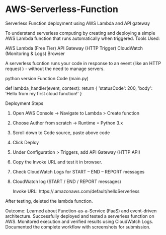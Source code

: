 # AWS-Serverless-Function
Serverless Function deployment using AWS Lambda and API gateway 

To understand serverless computing by creating and deploying a simple AWS Lambda function that runs automatically when triggered.
Tools Used:

AWS Lambda (Free Tier)
API Gateway (HTTP Trigger)
CloudWatch (Monitoring & Logs)
Browser

A serverless fucntion runs your code in response to an event (like an HTTP request ) - without the need to manage servers.

python version Function Code (main.py)

def lambda_handler(event, context):
    return {
        'statusCode': 200,
        'body': 'Hello from my first cloud function!'
    }

Deployment Steps
1. Open AWS Console → Navigate to Lambda > Create function
2. Choose Author from scratch → Runtime = Python 3.x
3. Scroll down to Code source, paste above code
4. Click Deploy 
5. Under Configuration > Triggers, add API Gateway (HTTP API)
6. Copy the Invoke URL and test it in browser.
7. Check CloudWatch Logs for START – END – REPORT messages
8. CloudWatch log (START / END / REPORT messages)

   Invoke URL: https://<Asia pacific mumbai>.amazonaws.com/default/helloServerless

After testing, deleted the lambda function.

Outcome: 
Learned about Function-as-a-Service (FaaS) and event-driven architecture.
Successfully deployed and tested a serverless function on AWS.
Monitored execution and verified results using CloudWatch Logs.
Documented the complete workflow with screenshots for submission.
    
